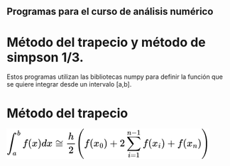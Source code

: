 ## Programas para el curso de análisis numérico

# Método del trapecio y método de simpson 1/3.

Estos programas utilizan las bibliotecas numpy para definir la función que se quiere integrar desde un intervalo [a,b].


# Método del trapecio 

![Método_del_trapecio](https://raw.githubusercontent.com/PeterArgueta/Analisis_Numerico_Integracion/master/img/trapecio.png)